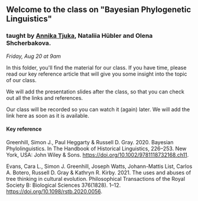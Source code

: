 ## Welcome to the class on "Bayesian Phylogenetic Linguistics"
### taught by [Annika Tjuka](http://annikatjuka.com), Nataliia Hübler and Olena Shcherbakova.

_Friday, Aug 20 at 9am_

In this folder, you'll find the material for our class. If you have time, please read our key reference article that will give you some insight into the topic of our class.

We will add the presentation slides after the class, so that you can check out all the links and references.

Our class will be recorded so you can watch it (again) later. We will add the link here as soon as it is available.

#### Key reference

Greenhill, Simon J., Paul Heggarty & Russell D. Gray. 2020. Bayesian Phylolinguistics. In The Handbook of Historical Linguistics, 226–253. New York, USA: John Wiley & Sons. https://doi.org/10.1002/9781118732168.ch11.

Evans, Cara L., Simon J. Greenhill, Joseph Watts, Johann-Mattis List, Carlos A. Botero, Russell D. Gray & Kathryn R. Kirby. 2021. The uses and abuses of tree thinking in cultural evolution. Philosophical Transactions of the Royal Society B: Biological Sciences 376(1828). 1–12. https://doi.org/10.1098/rstb.2020.0056.

